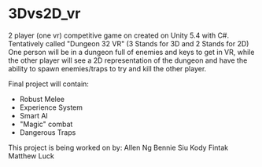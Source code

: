 # 3Dvs2D_vr
2 player (one vr) competitive game on created on Unity 5.4 with C#. 
Tentatively called "Dungeon 32 VR" (3 Stands for 3D and 2 Stands for 2D) 
One person will be in a dungeon full of enemies and keys to get in VR, while the other player will see a 2D representation of the dungeon and have the ability to spawn enemies/traps to try and kill the other player. 

Final project will contain:
- Robust Melee
- Experience System
- Smart AI
- "Magic" combat
- Dangerous Traps

This project is being worked on by:
Allen Ng
Bennie Siu
Kody Fintak
Matthew Luck 

